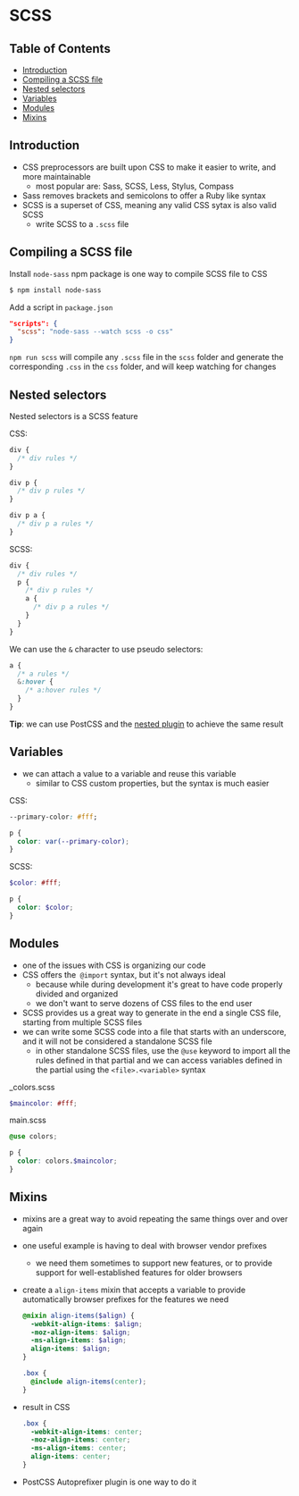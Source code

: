 # SCSS

## Table of Contents <!-- omit in toc -->

- [Introduction](#introduction)
- [Compiling a SCSS file](#compiling-a-scss-file)
- [Nested selectors](#nested-selectors)
- [Variables](#variables)
- [Modules](#modules)
- [Mixins](#mixins)


## Introduction

- CSS preprocessors are built upon CSS to make it easier to write, and more maintainable
  - most popular are: Sass, SCSS, Less, Stylus, Compass
- Sass removes brackets and semicolons to offer a Ruby like syntax
- SCSS is a superset of CSS, meaning any valid CSS sytax is also valid SCSS
  - write SCSS to a `.scss` file


## Compiling a SCSS file

Install `node-sass` npm package is one way to compile SCSS file to CSS

```sh
$ npm install node-sass
```

Add a script in `package.json` 

```json
"scripts": {
  "scss": "node-sass --watch scss -o css"
}
```

`npm run scss` will compile any `.scss` file in the `scss` folder and generate the corresponding `.css` in the `css` folder, and will keep watching for changes


## Nested selectors

Nested selectors is a SCSS feature

CSS:

```css
div {
  /* div rules */
}

div p {
  /* div p rules */
}

div p a {
  /* div p a rules */
}
```

SCSS:

```scss
div {
  /* div rules */
  p {
    /* div p rules */
    a {
      /* div p a rules */
    }
  }
}
```

We can use the `&` character to use pseudo selectors:

```scss
a {
  /* a rules */
  &:hover {
    /* a:hover rules */
  }
}
```

**Tip**: we can use PostCSS and the [nested plugin](https://github.com/postcss/postcss-nested) to achieve the same result


## Variables

- we can attach a value to a variable and reuse this variable
  - similar to CSS custom properties, but the syntax is much easier


CSS:

```css
--primary-color: #fff;

p {
  color: var(--primary-color);
}
```

SCSS:

```scss
$color: #fff;

p {
  color: $color;
}
```


## Modules

- one of the issues with CSS is organizing our code
- CSS offers the` @import` syntax, but it's not always ideal
  - because while during development it's great to have code properly divided and organized
  - we don't want to serve dozens of CSS files to the end user
- SCSS provides us a great way to generate in the end a single CSS file, starting from multiple SCSS files
- we can write some SCSS code into a file that starts with an underscore, and it will not be considered a standalone SCSS file
  - in other standalone SCSS files, use the `@use` keyword to import all the rules defined in that partial and we can access variables defined in the partial using the `<file>.<variable>` syntax

_colors.scss

```scss
$maincolor: #fff;
```

main.scss

```scss
@use colors;

p {
  color: colors.$maincolor;
}
```


## Mixins

- mixins are a great way to avoid repeating the same things over and over again
- one useful example is having to deal with browser vendor prefixes
  - we need them sometimes to support new features, or to provide support for well-established features for older browsers
- create a `align-items` mixin that accepts a variable to provide automatically browser prefixes for the features we need

  ```scss
  @mixin align-items($align) {
    -webkit-align-items: $align;
    -moz-align-items: $align;
    -ms-align-items: $align;
    align-items: $align;
  }

  .box { 
    @include align-items(center);
  }
  ```

- result in CSS

  ```css
  .box {
    -webkit-align-items: center;
    -moz-align-items: center;
    -ms-align-items: center;
    align-items: center;
  }
  ```

- PostCSS Autoprefixer plugin is one way to do it
